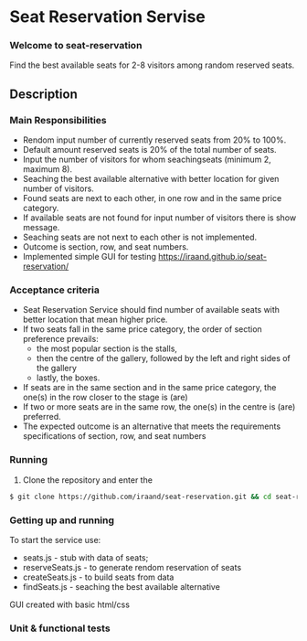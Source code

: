 # Seat Reservation Servise

### Welcome to seat-reservation

Find the best available seats for 2-8 visitors among random reserved seats.

## Description
### Main Responsibilities

* Rendom input number of currently reserved seats from 20% to 100%.
* Default amount reserved seats is 20% of the total number of seats.
* Input the number of visitors for whom seachingseats (minimum 2, maximum 8).
* Seaching the best available alternative with better location for given number of visitors.
* Found seats are next to each other, in one row and in the same price category. 
* If available seats are not found for input number of visitors there is show message.
* Seaching seats are not next to each other is not implemented.
* Outcome is section, row, and seat numbers.
* Implemented simple GUI for testing https://iraand.github.io/seat-reservation/

### Acceptance criteria

* Seat Reservation Service should find number of available seats with better location that mean higher price.
* If two seats fall in the same price category, the order of section preference prevails:
    - the most popular section is the stalls,
    - then the centre of the gallery, followed by the left and right sides of the gallery
    - lastly, the boxes.
* If seats are in the same section and in the same price category, the one(s) in the row closer to the stage is (are) 
* If two or more seats are in the same row, the one(s) in the centre is (are) preferred.
* The expected outcome is an alternative that meets the requirements specifications of section, row, and seat numbers

### Running
1. Clone the repository and enter the 

```bash
$ git clone https://github.com/iraand/seat-reservation.git && cd seat-reservation 
```

### Getting up and running

To start the service use:

* seats.js - stub with data of seats;
* reserveSeats.js - to generate rendom reservation of seats 
* createSeats.js - to build seats from data
* findSeats.js  - seaching the best available alternative


GUI created with basic html/css


### Unit & functional tests

